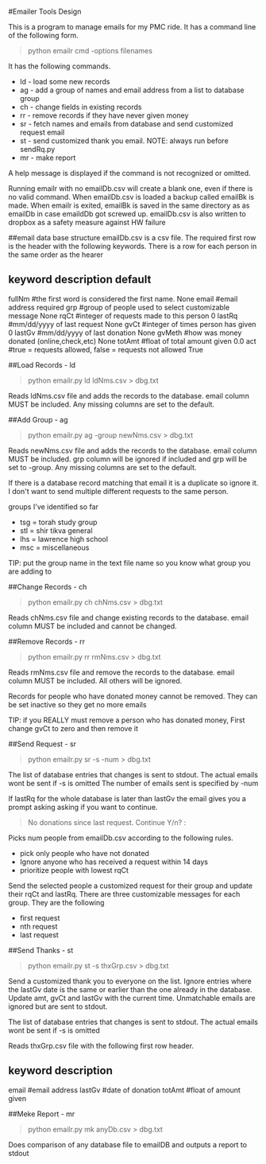 #Emailer Tools Design

This is a program to manage emails for my PMC ride. It has a command line of the following form.

>python emailr cmd -options filenames

It has the following commands.

* ld - load some new records
* ag - add a group of names and email address from a list to database group
* ch - change fields in existing records
* rr - remove records if they have never given money
* sr - fetch names and emails from database and send customized request email
* st - send customized thank you email. NOTE: always run before sendRq.py
* mr - make report

A help message is displayed if the command is not recognized or omitted.

Running emailr with no emailDb.csv will create a blank one, even if there is no valid command. When emailDb.csv is loaded a backup called emailBk is made. When emailr is exited, emailBk is saved in the same directory as as emailDb in case emaildDb got screwed up. emailDb.csv is also written to dropbox as a safety measure against HW failure

##email data base structure
emailDb.csv is a csv file. The required first row is the header with the following keywords. There is a row for each person in the same order as the hearer

keyword  description                                                        default
------------------------------------------------------------------------------------------------------
fullNm   #the first word is considered the first name.                      None
email    #email address                                                     required
grp      #group of people used to select customizable message               None
rqCt     #integer of requests made to this person                           0
lastRq   #mm/dd/yyyy of last request                                        None
gvCt     #integer of times person has given                                 0
lastGv   #mm/dd/yyyy of last donation                                       None
gvMeth   #how was money donated (online,check,etc)                          None
totAmt   #float of total amount given                                       0.0
act      #true = requests allowed, false = requests not allowed             True

##Load Records - ld
>python emailr.py ld  ldNms.csv > dbg.txt

Reads ldNms.csv file and adds the records to the database. email column MUST be included. Any missing columns are set to the default.

##Add Group - ag
>python emailr.py ag -group newNms.csv > dbg.txt

Reads newNms.csv file and adds the records to the database. email column MUST be included. grp column will be ignored if included and grp will be set to -group. Any missing columns are set to the default.

If there is a database record matching that email it is a duplicate so ignore it. I don't want to send multiple different requests to the same person.

groups I've identified so far 
* tsg = torah study group
* stl = shir tikva general
* lhs = lawrence high school
* msc = miscellaneous

TIP: put the group name in the text file name so you know what group you are adding to

##Change Records - ch
>python emailr.py ch  chNms.csv > dbg.txt

Reads chNms.csv file and change existing records to the database. email column MUST be included and cannot be changed.

##Remove Records - rr
>python emailr.py rr  rmNms.csv > dbg.txt

Reads rmNms.csv file and remove the records to the database. email column MUST be included. All others will be ignored.

Records for people who have donated money cannot be removed. They can be set inactive so they get no more emails

TIP: if you REALLY must remove a person who has donated money, First change gvCt to zero and then remove it

##Send Request - sr
>python emailr.py sr -s -num > dbg.txt

The list of database entries that changes is sent to stdout.
The actual emails wont be sent if -s is omitted
The number of emails sent is specified by -num

If lastRq for the whole database is later than lastGv the email gives you a prompt asking asking if you want to continue.

>No donations since last request. Continue Y/n? :

Picks num people from emailDb.csv according to the following rules.
* pick only people who have not donated
* Ignore anyone who has received a request within 14 days
* prioritize people with lowest rqCt

Send the selected people a customized request for their group and update their rqCt and lastRq. There are three customizable messages for each group. They are the following

* first request
* nth request
* last request 

##Send Thanks - st
>python emailr.py st -s thxGrp.csv > dbg.txt

Send a customized thank you to everyone on the list. Ignore entries where the lastGv date is the same or earlier than the one already in the database. Update amt, gvCt and lastGv with the current time. Unmatchable emails are ignored but are sent to stdout.

The list of database entries that changes is sent to stdout.
The actual emails wont be sent if -s is omitted

Reads thxGrp.csv file with the following first row header.

keyword  description
-------------------------------------------------------------------------------------
email    #email address
lastGv   #date of donation
totAmt   #float of amount given

##Meke Report - mr
>python emailr.py mk anyDb.csv > dbg.txt

Does comparison of any  database file to emailDB and outputs a report to stdout
